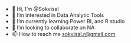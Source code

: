 - 👋 Hi, I’m @Sokvisal
- 👀 I’m interested in Data Analytic Tools
- 🌱 I’m currently learning Power BI, and R studio
- 💞️ I’m looking to collaborate on NA
- 📫 How to reach me sokvisal.r@gmail.com

<!---
Sokvisal12/Sokvisal12 is a ✨ special ✨ repository because its `README.md` (this file) appears on your GitHub profile.
You can click the Preview link to take a look at your changes.
--->
